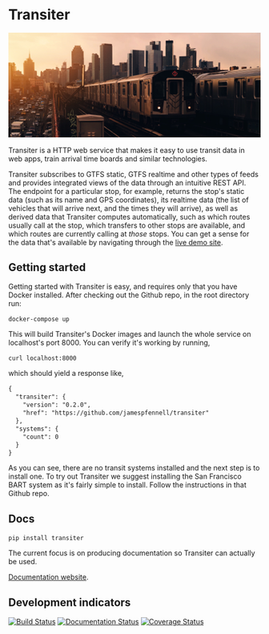 
# Transiter

[![7 train in Queens, New York, United States](7-train-in-queens-new-york.jpg "Photo by Luca Bravo")](https://unsplash.com/@lucabravo)

Transiter is a HTTP web service that makes it easy to use 
transit data in web apps, train arrival time boards and similar technologies.

Transiter subscribes to GTFS static, GTFS realtime and other types of feeds
    and provides integrated views of the data through an intuitive REST API.
The endpoint for a particular stop, for example,
    returns the stop's static data (such as its name and GPS coordinates),
    its realtime data (the list of vehicles that will arrive next,
        and the times they will arrive),
    as well as derived data that Transiter computes automatically,
        such as which routes usually call at the stop,
        which transfers to other stops are available,
        and which routes are currently calling at *those* stops.
You can get a sense for the data that's available by navigating through the 
    [live demo site](https://demo.transiter.io).
        

## Getting started

Getting started with Transiter is easy, and requires
only that you have Docker installed.
After checking out the Github repo, in the root directory run:

    docker-compose up
    
This will build Transiter's Docker images and launch the 
whole service on localhost's port 8000.
You can verify it's working by running,

    curl localhost:8000
    
which should yield a response like,

    {
      "transiter": {
        "version": "0.2.0",
        "href": "https://github.com/jamespfennell/transiter"
      },
      "systems": {
        "count": 0
      }
    }
    
As you can see, there are no transit systems installed and the 
next step is to install one.
To try out Transiter we suggest installing the San Francisco BART
system as it's fairly simple to install.
Follow the instructions in that Github repo.


        


## Docs

    pip install transiter
    
The current focus is on producing documentation so
Transiter can actually be used.

[Documentation website](https://docs.transiter.io).

## Development indicators

[![Build Status](https://travis-ci.org/jamespfennell/transiter.svg?branch=master)](https://travis-ci.org/jamespfennell/transiter)
[![Documentation Status](https://readthedocs.org/projects/transiter/badge/?version=latest)](https://docs.transiter.io)
[![Coverage Status](https://coveralls.io/repos/github/jamespfennell/transiter/badge.svg?branch=master&service=github)](https://coveralls.io/github/jamespfennell/transiter?branch=master) 

